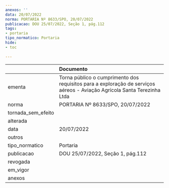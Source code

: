 ```yaml
---
anexos: ''
data: 20/07/2022
norma: PORTARIA Nº 8633/SPO, 20/07/2022
publicacao: DOU 25/07/2022, Seção 1, pág.112
tags:
- portaria
tipo_normatico: Portaria
hide: 
- toc 
 
---
```


|                    | Documento                                                                                                               |
|:-------------------|:------------------------------------------------------------------------------------------------------------------------|
| ementa             | Torna público o cumprimento dos requisitos para a exploração de serviços aéreos - Aviação Agrícola Santa Terezinha Ltda |
| norma              | PORTARIA Nº 8633/SPO, 20/07/2022                                                                                        |
| tornada_sem_efeito |                                                                                                                         |
| alterada           |                                                                                                                         |
| data               | 20/07/2022                                                                                                              |
| outros             |                                                                                                                         |
| tipo_normatico     | Portaria                                                                                                                |
| publicacao         | DOU 25/07/2022, Seção 1, pág.112                                                                                        |
| revogada           |                                                                                                                         |
| em_vigor           |                                                                                                                         |
| anexos             |                                                                                                                         |